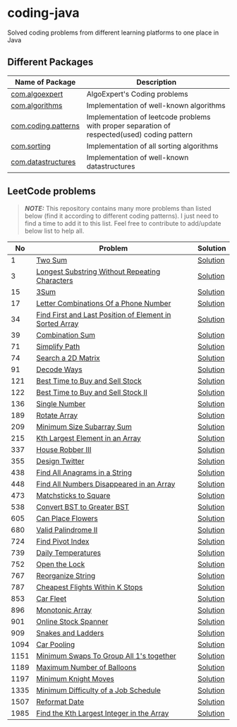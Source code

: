 # coding-java
Solved coding problems from different learning platforms to one place in Java

## Different Packages
| Name of Package | Description |
| ----------------| ----------- |
| [com.algoexpert](https://github.com/ndesai15/coding-java/tree/master/src/com/algoexpert) | AlgoExpert's Coding problems |
| [com.algorithms](https://github.com/ndesai15/coding-java/tree/master/src/com/algorithms) | Implementation of well-known algorithms |
| [com.coding.patterns](https://github.com/ndesai15/coding-java/tree/master/src/com/coding/patterns) | Implementation of leetcode problems with proper separation of respected(used) coding pattern |
| [com.sorting](https://github.com/ndesai15/coding-java/tree/master/src/com/sorting) | Implementation of all sorting algorithms |
| [com.datastructures](https://github.com/ndesai15/coding-java/tree/master/src/com/datastructures) | Implementation of well-known datastructures |

## LeetCode problems
> **_NOTE:_**  This repository contains many more problems than listed below (find it according to different coding patterns). I just need to find a time to add it to this list. Feel free to contribute to add/update below list to help all.

| No | Problem | Solution |
| --- | ------ | -------- | 
| 1 | [Two Sum](https://leetcode.com/problems/two-sum/) | [Solution](https://github.com/ndesai15/coding-java/blob/master/src/com/coding/patterns/basicprogramming/TwoSum.java)
| 3 | [Longest Substring Without Repeating Characters](https://leetcode.com/problems/longest-substring-without-repeating-characters/) | [Solution](https://github.com/ndesai15/coding-java/blob/master/src/com/coding/patterns/slidingWindow/LongestSubStringWithOutRepeatingCharacters.java)
| 15 | [3Sum](https://leetcode.com/problems/3sum/) | [Solution](https://github.com/ndesai15/coding-java/blob/master/src/com/coding/patterns/twoPointers/TripletSumToZero.java)
| 17 | [Letter Combinations Of a Phone Number](https://leetcode.com/problems/letter-combinations-of-a-phone-number/) | [Solution](https://github.com/ndesai15/coding-java/blob/master/src/com/coding/patterns/backtracking/LetterCombinations.java)
| 34 | [Find First and Last Position of Element in Sorted Array](https://leetcode.com/problems/find-first-and-last-position-of-element-in-sorted-array/) | [Solution](https://github.com/ndesai15/coding-java/tree/master/src/com/coding/patterns/binarysearch/SearchRange.java)
| 39 | [Combination Sum](https://leetcode.com/problems/combination-sum/) | [Solution](https://github.com/ndesai15/coding-java/blob/master/src/com/coding/patterns/backtracking/CombinationSum.java)
| 71 | [Simplify Path](https://leetcode.com/problems/simplify-path/) | [Solution](https://github.com/ndesai15/coding-java/blob/master/src/com/coding/patterns/strings/SimplifyPath.java)
| 74 | [Search a 2D Matrix](https://leetcode.com/problems/search-a-2d-matrix/) |[Solution](https://github.com/ndesai15/coding-java/tree/master/src/com/coding/patterns/binarysearch/SearchIn2DMatrix.java)
| 91 | [Decode Ways](https://leetcode.com/problems/decode-ways/) | [Solution](https://github.com/ndesai15/coding-java/blob/master/src/com/coding/patterns/backtracking/DecodeWays.java)
| 121 | [Best Time to Buy and Sell Stock](https://leetcode.com/problems/best-time-to-buy-and-sell-stock/) | [Solution](https://github.com/ndesai15/coding-java/blob/master/src/com/coding/patterns/basicprogramming/BestTimeToBuySellStock.java)
| 122 | [Best Time to Buy and Sell Stock II](https://leetcode.com/problems/best-time-to-buy-and-sell-stock-ii/) | [Solution](https://github.com/ndesai15/coding-java/blob/master/src/com/coding/patterns/basicprogramming/BestTimeToBuySellStocksII.java)
| 136 | [Single Number](https://leetcode.com/problems/single-number/) | [Solution](https://github.com/ndesai15/coding-java/blob/master/src/com/coding/patterns/bitwiseXOR/SingleNumberXOR.java)
| 189 | [Rotate Array](https://leetcode.com/problems/rotate-array/) | [Solution](https://github.com/ndesai15/coding-java/blob/master/src/com/coding/patterns/inplace/arrayInPlace/RotateArrays.java)
| 209 | [Minimum Size Subarray Sum](https://leetcode.com/problems/minimum-size-subarray-sum/) | [Solution](https://github.com/ndesai15/coding-java/blob/master/src/com/coding/patterns/slidingWindow/MinSizeSubArraySum.java)
| 215 | [Kth Largest Element in an Array](https://leetcode.com/problems/kth-largest-element-in-an-array/) | [Solution](https://github.com/ndesai15/coding-java/blob/master/src/com/coding/patterns/binarysearch/KThLargestElement.java)
| 337 | [House Robber III](https://leetcode.com/problems/house-robber-iii/) | [Solution](https://github.com/ndesai15/coding-java/blob/master/src/com/coding/patterns/dfs/HouseRobberIII.java)
| 355 | [Design Twitter](https://leetcode.com/problems/design-twitter/) | [Solution](https://github.com/ndesai15/coding-java/blob/master/src/com/coding/patterns/designs/DesignTwitter.java)
| 438 | [Find All Anagrams in a String](https://leetcode.com/problems/find-all-anagrams-in-a-string/) | [Solution](https://github.com/ndesai15/coding-java/blob/master/src/com/coding/patterns/slidingWindow/StringAnagrams.java)
| 448 | [Find All Numbers Disappeared in an Array](https://leetcode.com/problems/find-all-numbers-disappeared-in-an-array/) | [Solution](https://github.com/ndesai15/coding-java/blob/master/src/com/coding/patterns/arrays/FindNumbersDisappeared.java)
| 473 | [Matchsticks to Square](https://leetcode.com/problems/matchsticks-to-square/) | [Solution](https://github.com/ndesai15/coding-java/blob/master/src/com/coding/patterns/backtracking/MatchStick.java)
| 538 | [Convert BST to Greater BST](https://leetcode.com/problems/convert-bst-to-greater-tree/) | [Solution](https://github.com/ndesai15/coding-java/blob/master/src/com/coding/patterns/dfs/GreaterBST.java)
| 605 | [Can Place Flowers](https://leetcode.com/problems/can-place-flowers/) | [Solution](https://github.com/ndesai15/coding-java/blob/master/src/com/coding/patterns/arrays/CanPlaceFlowers.java)
| 680 | [Valid Palindrome II](https://leetcode.com/problems/valid-palindrome-ii/) | [Solution](https://github.com/ndesai15/coding-java/blob/master/src/com/coding/patterns/basicprogramming/ValidPalindromeII.java)
| 724 | [Find Pivot Index](https://leetcode.com/problems/find-pivot-index/) | [Solution](https://github.com/ndesai15/coding-java/blob/master/src/com/coding/patterns/arrays/PivotIndexFinder.java)
| 739 | [Daily Temperatures](https://leetcode.com/problems/daily-temperatures/) | [Solution](https://github.com/ndesai15/coding-java/blob/master/src/com/coding/patterns/datastructures/stacks/DailyTemperatures.java)
| 752 | [Open the Lock](https://leetcode.com/problems/open-the-lock/) | [Solution](https://github.com/ndesai15/coding-java/blob/master/src/com/coding/patterns/bfs/OpenLock.java)
| 767 | [Reorganize String](https://leetcode.com/problems/reorganize-string/) | [Solution](https://github.com/ndesai15/coding-java/blob/master/src/com/coding/patterns/heap/ReOrganizeString.java)
| 787 | [Cheapest Flights Within K Stops](https://leetcode.com/problems/cheapest-flights-within-k-stops/) | [Solution](https://github.com/ndesai15/coding-java/blob/master/src/com/algorithms/CheapestFlightsWithinKStops.java)
| 853 | [Car Fleet](https://leetcode.com/problems/car-fleet/) | [Solution]()
| 896 | [Monotonic Array](https://leetcode.com/problems/monotonic-array/) | [Solution](https://github.com/ndesai15/coding-java/blob/master/src/com/coding/patterns/arrays/MonotonicArray.java)
| 901 | [Online Stock Spanner](https://leetcode.com/problems/online-stock-span/) | [Solution](https://github.com/ndesai15/coding-java/blob/master/src/com/coding/patterns/datastructures/stacks/StockSpanner.java)
| 909 | [Snakes and Ladders](https://leetcode.com/problems/snakes-and-ladders/) | [Solution](https://github.com/ndesai15/coding-java/blob/master/src/com/coding/patterns/bfs/SnakesLadders.java)
| 1094 | [Car Pooling](https://leetcode.com/problems/car-pooling/) | [Solution]()
| 1151 | [Minimum Swaps To Group All 1's together](https://leetcode.com/problems/minimum-swaps-to-group-all-1s-together/) | [Solution](https://github.com/ndesai15/coding-java/blob/master/src/com/coding/patterns/slidingWindow/MinSwapsGroupOnes.java)
| 1189 | [Maximum Number of Balloons](https://leetcode.com/problems/maximum-number-of-balloons/) | [Solution]()
| 1197 | [Minimum Knight Moves](https://leetcode.com/problems/minimum-knight-moves/) | [Solution](https://github.com/ndesai15/coding-java/blob/master/src/com/coding/patterns/bfs/MinimumKnightMoves.java)
| 1335 | [Minimum Difficulty of a Job Schedule](https://leetcode.com/problems/minimum-difficulty-of-a-job-schedule/) | [Solution](https://github.com/ndesai15/coding-java/blob/master/src/com/coding/patterns/dfs/MinDiffJobSchedule.java)
| 1507 | [Reformat Date](https://leetcode.com/problems/reformat-date/) | [Solution](https://github.com/ndesai15/coding-java/tree/master/src/com/coding/patterns/basicprogramming)
| 1985 | [Find the Kth Largest Integer in the Array](https://leetcode.com/problems/find-the-kth-largest-integer-in-the-array/) | [Solution](https://github.com/ndesai15/coding-java/blob/master/src/com/coding/patterns/binarysearch/KthLargestNumber.java)